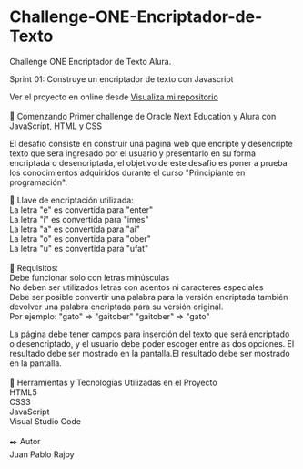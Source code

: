 # Challenge-ONE-Encriptador-de-Texto
Challenge ONE Encriptador de Texto Alura.

Sprint 01: Construye un encriptador de texto con Javascript

Ver el proyecto en online desde <a href="https://jpablo903.github.io/Challenge-ONE-Encriptador-de-Texto
/">Visualiza mi repositorio</a><br><br>
🚀 Comenzando
Primer challenge de Oracle Next Education y Alura con JavaScript, HTML y CSS

El desafio consiste en construir una pagina web que encripte y desencripte texto que sera ingresado por el usuario y presentarlo en su forma encriptada o desencriptada, el objetivo de este desafio es poner a prueba los conocimientos adquiridos durante el curso "Principiante en programación".

🔐 Llave de encriptación utilizada:<br>
La letra "e" es convertida para "enter"<br>
La letra "i" es convertida para "imes"<br>
La letra "a" es convertida para "ai"<br>
La letra "o" es convertida para "ober"<br>
La letra "u" es convertida para "ufat"<br><br>
📌 Requisitos:<br>
Debe funcionar solo con letras minúsculas<br>
No deben ser utilizados letras con acentos ni caracteres especiales<br>
Debe ser posible convertir una palabra para la versión encriptada también devolver una palabra encriptada para su versión original.<br>
Por ejemplo: "gato" => "gaitober" "gaitober" => "gato"<br>

La página debe tener campos para inserción del texto que será encriptado o desencriptado, y el usuario debe poder escoger entre as dos opciones. El resultado debe ser mostrado en la pantalla.El resultado debe ser mostrado en la pantalla.
<br><br>
🔧 Herramientas y Tecnologías Utilizadas en el Proyecto<br>
HTML5<br>
CSS3<br>
JavaScript<br>
Visual Studio Code<br><br>
✒️ Autor<br>
Juan Pablo Rajoy
